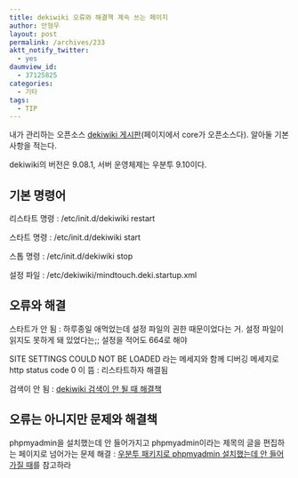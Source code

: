 ```yaml
---
title: dekiwiki 오류와 해결책 계속 쓰는 페이지
author: 안형우
layout: post
permalink: /archives/233
aktt_notify_twitter:
  - yes
daumview_id:
  - 37125825
categories:
  - 기타
tags:
  - TIP
---
```

내가 관리하는 오픈소스 <a href="http://www.mindtouch.com/products/download" target="_blank">dekiwiki 게시판</a>(페이지에서 core가 오픈소스다). 알아둘 기본 사항을 적는다.

dekiwiki의 버전은 9.08.1, 서버 운영체제는 우분투 9.10이다.

## 기본 명령어

리스타트 명령 : /etc/init.d/dekiwiki restart

스타트 명령 : /etc/init.d/dekiwiki start

스톱 명령 : /etc/init.d/dekiwiki stop

설정 파일 : /etc/dekiwiki/mindtouch.deki.startup.xml

## 오류와 해결

스타트가 안 됨 : 하루종일 애먹었는데 설정 파일의 권한 때문이었다는 거. 설정 파일이 읽지도 못하게 돼 있었다는;; 설정을 적어도 664로 해야

SITE SETTINGS COULD NOT BE LOADED 라는 메세지와 함께 디버깅 메세지로 http status code 0 이 뜸 : 리스타트하자 해결됨

검색이 안 됨 : [dekiwiki 검색이 안 될 때 해결책][1]

## 오류는 아니지만 문제와 해결책

phpmyadmin을 설치했는데 안 들어가지고 phpmyadmin이라는 제목의 글을 편집하는 페이지로 넘어가는 문제 해결 : [우분투 패키지로 phpmyadmin 설치했는데 안 들어가질 때][2]를 참고하라

 [1]: https://mytory.net/archives/1763 "dekiwiki, Sharing violation on path /var/www/dekiwiki/bin/cache/luceneindex/default-queue/data_1.bin"
 [2]: https://mytory.net/archives/1711 "우분투 패키지로 phpmyadmin 설치했는데 안 들어가질 때"